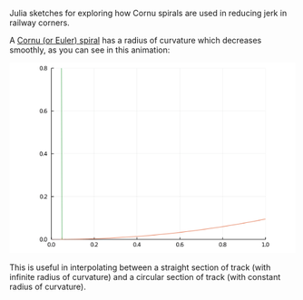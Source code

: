 Julia sketches for exploring how Cornu spirals are used in reducing jerk in railway corners.

A [Cornu (or Euler) spiral](https://mathworld.wolfram.com/CornuSpiral.html) has a radius of curvature which decreases smoothly, as you can see in
this animation:

![screenshot](images/animated.gif)

This is useful in interpolating between a straight section of track (with infinite radius of curvature)
and a circular section of track (with constant radius of curvature).
